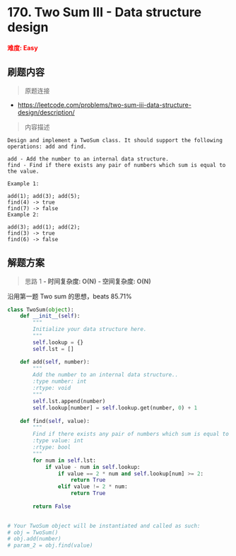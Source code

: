 # 170. Two Sum III - Data structure design

**<font color=red>难度: Easy</font>**

## 刷题内容

> 原题连接

* https://leetcode.com/problems/two-sum-iii-data-structure-design/description/

> 内容描述

```
Design and implement a TwoSum class. It should support the following operations: add and find.

add - Add the number to an internal data structure.
find - Find if there exists any pair of numbers which sum is equal to the value.

Example 1:

add(1); add(3); add(5);
find(4) -> true
find(7) -> false
Example 2:

add(3); add(1); add(2);
find(3) -> true
find(6) -> false
```

## 解题方案

> 思路 1
****- 时间复杂度: O(N)**** ****- 空间复杂度: O(N)****

沿用第一题 Two sum 的思想，beats 85.71%
```python
class TwoSum(object):
    def __init__(self):
        """
        Initialize your data structure here.
        """
        self.lookup = {}
        self.lst = []

    def add(self, number):
        """
        Add the number to an internal data structure..
        :type number: int
        :rtype: void
        """
        self.lst.append(number)
        self.lookup[number] = self.lookup.get(number, 0) + 1
        
    def find(self, value):
        """
        Find if there exists any pair of numbers which sum is equal to the value.
        :type value: int
        :rtype: bool
        """
        for num in self.lst:
            if value - num in self.lookup:
                if value == 2 * num and self.lookup[num] >= 2:
                    return True
                elif value != 2 * num:
                    return True
    
        return False
        

# Your TwoSum object will be instantiated and called as such:
# obj = TwoSum()
# obj.add(number)
# param_2 = obj.find(value)
```